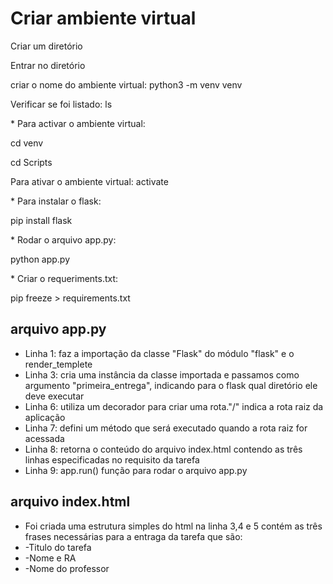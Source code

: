 # Criar ambiente virtual

<p>Criar um diretório</p>
<p>Entrar no diretório</p>
<p>criar o nome do ambiente virtual: python3 -m venv venv</p>
<p>Verificar se foi listado: ls</p>
* Para activar o ambiente virtual:
<p>cd venv</p>
<p>cd Scripts</p>
<p>Para ativar o ambiente virtual: activate</p>
* Para instalar o flask:
<p>pip install flask</p>
* Rodar o arquivo app.py:
<p>python app.py</p>
* Criar o requeriments.txt:
<p>pip freeze > requirements.txt</p>


## arquivo app.py

* Linha 1: faz a importação da classe "Flask" do módulo "flask" e o render_templete
* Linha 3: cria uma instância da classe importada e passamos como argumento "primeira_entrega", indicando para o flask
qual diretório ele deve executar
* Linha 6: utiliza um decorador para criar uma rota."/" indica a rota raiz da aplicação
* Linha 7: defini um método que será executado quando a rota raiz for acessada
* Linha 8: retorna o conteúdo do arquivo index.html contendo as três linhas especificadas no requisito da tarefa
* Linha 9: app.run() função para rodar o arquivo app.py

## arquivo index.html
* Foi criada uma estrutura simples do html
na linha 3,4 e 5 contém as três frases necessárias para a entraga da tarefa que são:
* -Titulo do tarefa
* -Nome e RA
* -Nome do professor
